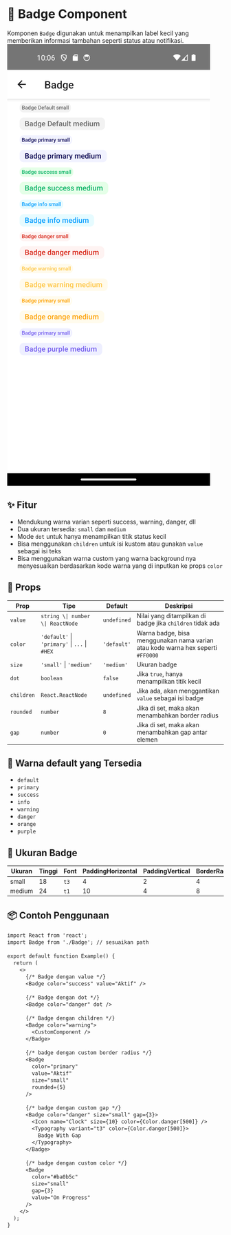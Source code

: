 # 🔖 Badge Component

Komponen `Badge` digunakan untuk menampilkan label kecil yang memberikan informasi tambahan seperti status atau notifikasi.
![Deskripsi Alt](../../assets/doc/Badge/Badge.png)

## ✨ Fitur

- Mendukung warna varian seperti success, warning, danger, dll
- Dua ukuran tersedia: `small` dan `medium`
- Mode `dot` untuk hanya menampilkan titik status kecil
- Bisa menggunakan `children` untuk isi kustom atau gunakan `value` sebagai isi teks
 - Bisa menggunakan warna custom yang warna background nya menyesuaikan berdasarkan kode warna yang di inputkan ke props `color`

## 🧱 Props

| Prop       | Tipe                                 | Default     | Deskripsi                                                  |
|------------|--------------------------------------|-------------|------------------------------------------------------------|
| `value`    | `string \\| number \\| ReactNode`    | `undefined` | Nilai yang ditampilkan di badge jika `children` tidak ada |
| `color`    | `'default'` \\| `'primary'` \\| `...` \\| `#HEX`    | `'default'` | Warna badge, bisa menggunakan nama varian atau kode warna hex seperti `#FF0000`                                                |
| `size`     | `'small'` \\| `'medium'`             | `'medium'`  | Ukuran badge                                               |
| `dot`      | `boolean`                            | `false`     | Jika `true`, hanya menampilkan titik kecil                 |
| `children` | `React.ReactNode`                    | `undefined` | Jika ada, akan menggantikan `value` sebagai isi badge      |
| `rounded`  | `number`                             | `8`         | Jika di set, maka akan menambahkan border radius           |
| `gap`      | `number`                             | `0`         | Jika di set, maka akan menambahkan gap antar elemen        |

## 🎨 Warna default yang Tersedia

- `default`
- `primary`
- `success`
- `info`
- `warning`
- `danger`
- `orange`
- `purple`

## 📏 Ukuran Badge

| Ukuran | Tinggi | Font     | PaddingHorizontal | PaddingVertical | BorderRadius |
|--------|--------|----------|-------------------|------------------|---------------|
| small  | 18     | `t3`     | 4                 | 2                | 4             |
| medium | 24     | `t1`     | 10                | 4                | 8             |

## 📦 Contoh Penggunaan

```tsx
import React from 'react';
import Badge from './Badge'; // sesuaikan path

export default function Example() {
  return (
    <>
      {/* Badge dengan value */}
      <Badge color="success" value="Aktif" />

      {/* Badge dengan dot */}
      <Badge color="danger" dot />

      {/* Badge dengan children */}
      <Badge color="warning">
        <CustomComponent />
      </Badge>

      {/* badge dengan custom border radius */}
      <Badge 
        color="primary" 
        value="Aktif" 
        size="small" 
        rounded={5}
      />

      {/* badge dengan custom gap */}
      <Badge color="danger" size="small" gap={3}>
        <Icon name="Clock" size={10} color={Color.danger[500]} />
        <Typography variant="t3" color={Color.danger[500]}>
          Badge With Gap
        </Typography>
      </Badge>

      {/* badge dengan custom color */}
      <Badge
        color="#ba0b5c"
        size="small"
        gap={3}
        value="On Progress"
      />
    </>
  );
}

```